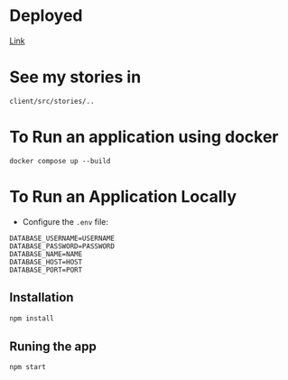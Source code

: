 # Deployed

 [Link](https://react-app-2-dep-1.onrender.com/)


# See my stories in

```plaintext
client/src/stories/..
```

# To Run an application using docker


```plaintext
docker compose up --build
```

# To Run an Application Locally

- Configure the `.env` file:
  
```plaintext
DATABASE_USERNAME=USERNAME
DATABASE_PASSWORD=PASSWORD
DATABASE_NAME=NAME
DATABASE_HOST=HOST
DATABASE_PORT=PORT
```

## Installation


```bash
npm install
```

## Runing the app

```bash
npm start
```




